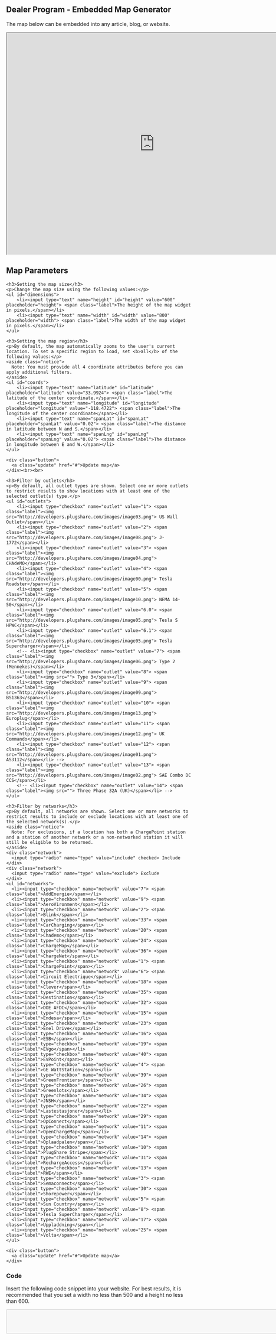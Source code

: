 <div id="embed">
  <h2>Dealer Program - Embedded Map Generator</h2>
  <p>The map below can be embedded into any article, blog, or website.</p>
  <p id="widget"><iframe src="https://www.plugshare.com/widget.html?latitude=33.9924&longitude=-118.4722&spanLat=0.02&spanLng=0.02" width="800" height="600"></iframe></p>

  <div id="parameters">
    <h2>Map Parameters</h2>

    <h3>Setting the map size</h3>
    <p>Change the map size using the following values:</p>
    <ul id="dimensions">
        <li><input type="text" name="height" id="height" value="600" placeholder="height"> <span class="label">The height of the map widget in pixels.</span></li>
        <li><input type="text" name="width" id="width" value="800" placeholder="width"> <span class="label">The width of the map widget in pixels.</span></li>
    </ul>

    <h3>Setting the map region</h3>
    <p>By default, the map automatically zooms to the user's current location. To set a specific region to load, set <b>all</b> of the following values:</p>
    <aside class="notice">
      Note: You must provide all 4 coordinate attributes before you can apply additional filters.
    </aside>
    <ul id="coords">
        <li><input type="text" name="latitude" id="latitude" placeholder="latitude" value="33.9924"> <span class="label">The latitude of the center coordinate.</span></li>
        <li><input type="text" name="longitude" id="longitude" placeholder="longitude" value="-118.4722"> <span class="label">The longitude of the center coordinate</span></li>
        <li><input type="text" name="spanLat" id="spanLat" placeholder="spanLat" value="0.02"> <span class="label">The distance in latitude between N and S.</span></li>
        <li><input type="text" name="spanLng" id="spanLng" placeholder="spanLng" value="0.02"> <span class="label">The distance in longitude between E and W.</span></li>
    </ul>

    <div class="button">
      <a class="update" href="#">Update map</a>
    </div><br><br>

    <h3>Filter by outlets</h3>
    <p>By default, all outlet types are shown. Select one or more outlets to restrict results to show locations with at least one of the selected outlet(s) type.</p>
    <ul id="outlets">
        <li><input type="checkbox" name="outlet" value="1"> <span class="label"><img src="http://developers.plugshare.com/images/image03.png"> US Wall Outlet</span></li>
        <li><input type="checkbox" name="outlet" value="2"> <span class="label"><img src="http://developers.plugshare.com/images/image08.png"> J-1772</span></li>
        <li><input type="checkbox" name="outlet" value="3"> <span class="label"><img src="http://developers.plugshare.com/images/image04.png"> CHAdeMO</span></li>
        <li><input type="checkbox" name="outlet" value="4"> <span class="label"><img src="http://developers.plugshare.com/images/image00.png"> Tesla Roadster</span></li>
        <li><input type="checkbox" name="outlet" value="5"> <span class="label"><img src="http://developers.plugshare.com/images/image10.png"> NEMA 14-50</span></li>
        <li><input type="checkbox" name="outlet" value="6.0"> <span class="label"><img src="http://developers.plugshare.com/images/image05.png"> Tesla S HPWC</span></li>
        <li><input type="checkbox" name="outlet" value="6.1"> <span class="label"><img src="http://developers.plugshare.com/images/image05.png"> Tesla Supercharger</span></li>
        <!-- <li><input type="checkbox" name="outlet" value="7"> <span class="label"><img src="http://developers.plugshare.com/images/image06.png"> Type 2 (Mennekes)</span></li>
        <li><input type="checkbox" name="outlet" value="8"> <span class="label"><img src=""> Type 3</span></li>
        <li><input type="checkbox" name="outlet" value="9"> <span class="label"><img src="http://developers.plugshare.com/images/image09.png"> BS1363</span></li>
        <li><input type="checkbox" name="outlet" value="10"> <span class="label"><img src="http://developers.plugshare.com/images/image13.png"> Europlug</span></li>
        <li><input type="checkbox" name="outlet" value="11"> <span class="label"><img src="http://developers.plugshare.com/images/image12.png"> UK Commando</span></li>
        <li><input type="checkbox" name="outlet" value="12"> <span class="label"><img src="http://developers.plugshare.com/images/image01.png"> AS3112</span></li> -->
        <li><input type="checkbox" name="outlet" value="13"> <span class="label"><img src="http://developers.plugshare.com/images/image02.png"> SAE Combo DC CCS</span></li>
        <!-- <li><input type="checkbox" name="outlet" value="14"> <span class="label"><img src=""> Three Phase 32A (UK)</span></li> -->
    </ul>

    <h3>Filter by networks</h3>
    <p>By default, all networks are shown. Select one or more networks to restrict results to include or exclude locations with at least one of the selected network(s).</p>
    <aside class="notice">
      Note: For exclusions, if a location has both a ChargePoint station and a station of another network or a non-networked station it will still be eligible to be returned.
    </aside>
    <div class="network">
      <input type="radio" name="type" value="include" checked> Include
    </div>
    <div class="network">
      <input type="radio" name="type" value="exclude"> Exclude
    </div>
    <ul id="networks">
      <li><input type="checkbox" name="network" value="7"> <span class="label">AddEnergie</span></li>
      <li><input type="checkbox" name="network" value="9"> <span class="label">AeroVironment</span></li>
      <li><input type="checkbox" name="network" value="2"> <span class="label">Blink</span></li>
      <li><input type="checkbox" name="network" value="33"> <span class="label">CarCharging</span></li>
      <li><input type="checkbox" name="network" value="20"> <span class="label">Chademo</span></li>
      <li><input type="checkbox" name="network" value="24"> <span class="label">ChargeMap</span></li>
      <li><input type="checkbox" name="network" value="36"> <span class="label">ChargeNet</span></li>
      <li><input type="checkbox" name="network" value="1"> <span class="label">ChargePoint</span></li>
      <li><input type="checkbox" name="network" value="6"> <span class="label">Circuit Electrique</span></li>
      <li><input type="checkbox" name="network" value="18"> <span class="label">Clever</span></li>
      <li><input type="checkbox" name="network" value="35"> <span class="label">Destination</span></li>
      <li><input type="checkbox" name="network" value="32"> <span class="label">DOE AFDC</span></li>
      <li><input type="checkbox" name="network" value="15"> <span class="label">Endesa</span></li>
      <li><input type="checkbox" name="network" value="23"> <span class="label">Enel Drive</span></li>
      <li><input type="checkbox" name="network" value="16"> <span class="label">ESB</span></li>
      <li><input type="checkbox" name="network" value="19"> <span class="label">EVgo</span></li>
      <li><input type="checkbox" name="network" value="40"> <span class="label">EVPoint</span></li>
      <li><input type="checkbox" name="network" value="4"> <span class="label">GE WattStation</span></li>
      <li><input type="checkbox" name="network" value="39"> <span class="label">GreenFrontiers</span></li>
      <li><input type="checkbox" name="network" value="26"> <span class="label">Greenlots</span></li>
      <li><input type="checkbox" name="network" value="34"> <span class="label">JNSH</span></li>
      <li><input type="checkbox" name="network" value="22"> <span class="label">Lastestasjoner</span></li>
      <li><input type="checkbox" name="network" value="29"> <span class="label">OpConnect</span></li>
      <li><input type="checkbox" name="network" value="11"> <span class="label">OpenChargeMap</span></li>
      <li><input type="checkbox" name="network" value="14"> <span class="label">Oplaadpalen</span></li>
      <li><input type="checkbox" name="network" value="10"> <span class="label">PlugShare Stripe</span></li>
      <li><input type="checkbox" name="network" value="31"> <span class="label">RechargeAccess</span></li>
      <li><input type="checkbox" name="network" value="13"> <span class="label">RWE</span></li>
      <li><input type="checkbox" name="network" value="3"> <span class="label">Semaconnect</span></li>
      <li><input type="checkbox" name="network" value="30"> <span class="label">Shorepower</span></li>
      <li><input type="checkbox" name="network" value="5"> <span class="label">Sun Country</span></li>
      <li><input type="checkbox" name="network" value="8"> <span class="label">Tesla SuperCharger</span></li>
      <li><input type="checkbox" name="network" value="17"> <span class="label">Uppladdning</span></li>
      <li><input type="checkbox" name="network" value="25"> <span class="label">Volta</span></li>
    </ul>

    <div class="button">
      <a class="update" href="#">Update map</a>
    </div>
  </div>

  <h3>Code</h3>
  <p>Insert the following code snippet into your website. For best results, it is recommended that you set a width no less than 500 and a height no less than 600.</p>

  <textarea id="code" rows="4" cols="100" disabled></textarea>
</div>